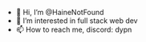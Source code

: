 - 👋 Hi, I’m @HaineNotFound
- 👀 I’m interested in full stack web dev
- 📫 How to reach me, discord: dypn

